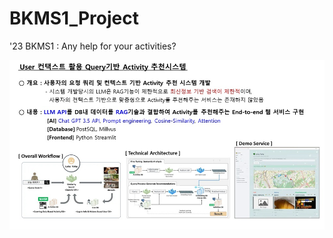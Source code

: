 # BKMS1_Project
'23 BKMS1 : Any help for your activities?

![Project Summary](etc/Project_summary.jpg)
